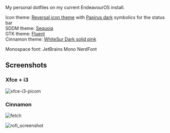 My personal dotfiles on my current EndeavourOS install.

Icon theme: [Reversal icon theme](https://www.opendesktop.org/s/Gnome/p/1340791/) with [Papirus dark](https://www.opendesktop.org/p/1166289) symbolics for the status bar <br/>
SDDM theme: [Sequoia](https://github.com/minMelody/sddm-sequoia) <br/>
GTK theme: [Fluent](https://www.gnome-look.org/p/1477941) <br/>
Cinnamon theme: [WhiteSur Dark solid pink](https://github.com/vinceliuice/WhiteSur-gtk-theme)

Monospace font: JetBrains Mono NerdFont

## Screenshots

### Xfce + i3
![xfce-i3-picom](https://github.com/user-attachments/assets/dc8c9244-b471-44a7-afb7-c87fde8a2fa4 "feh + fastfetch + vscodium")

### Cinnamon
![fetch](https://github.com/user-attachments/assets/4bc7cfed-123d-4193-a912-2dfd60a8c059 "fastfetch + vscodium + GLava")

![rofi_screenshot](https://github.com/user-attachments/assets/4de9da88-e67b-47c5-ba34-124b2f726fc2 "rofi")
